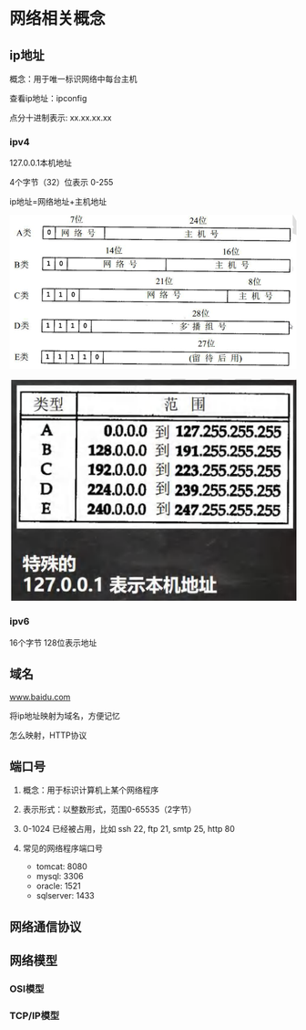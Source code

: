 # 网络相关概念

## ip地址

概念：用于唯一标识网络中每台主机

查看ip地址：ipconfig

点分十进制表示: xx.xx.xx.xx

 ### ipv4

127.0.0.1本机地址

4个字节（32）位表示 0-255

ip地址=网络地址+主机地址

![image-20220423152833668](images/image-20220423152833668.png)

![image-20220423152851597](images/image-20220423152851597.png)

### ipv6

16个字节 128位表示地址

## 域名

www.baidu.com

将ip地址映射为域名，方便记忆

怎么映射，HTTP协议

## 端口号

1. 概念：用于标识计算机上某个网络程序

2. 表示形式：以整数形式，范围0-65535（2字节）
3. 0-1024 已经被占用，比如 ssh 22, ftp 21, smtp 25, http 80
4. 常见的网络程序端口号
   - tomcat: 8080
   - mysql: 3306
   - oracle: 1521
   - sqlserver: 1433

## 网络通信协议

## 网络模型

### OSI模型

### TCP/IP模型



